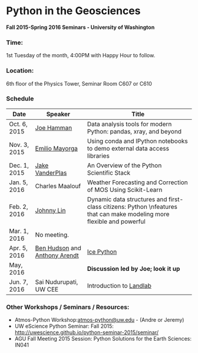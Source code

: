 Python in the Geosciences
====
**Fall 2015-Spring 2016 Seminars - University of Washington**

### Time:

1st Tuesday of the month, 4:00PM with Happy Hour to follow.

### Location:

6th floor of the Physics Tower, Seminar Room C607 or C610

### Schedule

| Date | Speaker | Title |
| ---- | ---- | ---- |
| Oct. 6, 2015 | [Joe Hamman](http://joehamman.com/) | Data analysis tools for modern Python: pandas, xray, and beyond |
| Nov. 3, 2015 | [Emilio Mayorga](http://staff.washington.edu/emiliom/) | Using conda and IPython notebooks to demo external data access libraries |
| Dec. 1, 2015 | [Jake VanderPlas](http://www.astro.washington.edu/users/vanderplas/) | An Overview of the Python Scientific Stack |
| Jan. 5, 2016 | Charles Maalouf | Weather Forecasting and Correction of MOS Using Scikit-Learn |
| Feb. 2, 2016 | [Johnny Lin](http://www.johnny-lin.com/index.shtml) | Dynamic data structures and first-class citizens: Python \nfeatures that can make modeling more flexible and powerful |
| Mar. 1, 2016 | No meeting. |
| Apr. 5, 2016 | [Ben Hudson](http://apl.uw.edu/people/profile.php?last_name=Hudson&first_name=Benjamin) and [Anthony Arendt](http://www.apl.washington.edu/people/profile.php?last_name=Arendt&first_name=Anthony) | [Ice Python](https://github.com/emiliom/UW_Python_for_Geosciences/blob/master/bhudson_aarendt_20160405/README.md) |
| May, 2016 | | **Discussion led by Joe; look it up** |
| Jun. 7, 2016 | Sai Nudurupati, UW CEE | Introduction to [Landlab](http://landlab.github.io/#/) |


### Other Workshops / Seminars / Resources:
- Atmos-Python Workshop:atmos-python@uw.edu - (Andre or Jeremy)
- UW eScience Python Seminar: Fall 2015: http://uwescience.github.io/python-seminar-2015/seminar/
- AGU Fall Meeting 2015 Session: Python Solutions for the Earth Sciences: IN041
